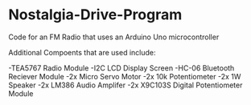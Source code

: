 # Nostalgia-Drive-Program
Code for an FM Radio that uses an Arduino Uno microcontroller

Additional Compoents that are used include:

-TEA5767 Radio Module
-I2C LCD Display Screen
-HC-06 Bluetooth Reciever Module
-2x Micro Servo Motor
-2x 10k Potentiometer
-2x 1W Speaker
-2x LM386 Audio Amplifer
-2x X9C103S Digital Potentiometer Module
